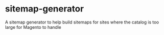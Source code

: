 # sitemap-generator
A sitemap generator to help build sitemaps for sites where the catalog is too large for Magento to handle

